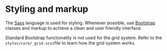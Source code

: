 # Styling and markup

The [Sass](http://sass-lang.com) language is used for styling. Whenever possible, use [Bootstrap](http://getbootstrap.com) classes and markup to achieve a clean and user friendly interface.

Standard Bootstrap functionality is not used for the grid system. Refer to the `styles/core/_grid.scss`file to learn how the grid system works.
